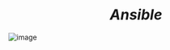 # $$Ansible$$


![image](https://github.com/rio-ke/workman/assets/88568938/dd5c21c2-383a-465f-aadb-f67df340e4ac)
